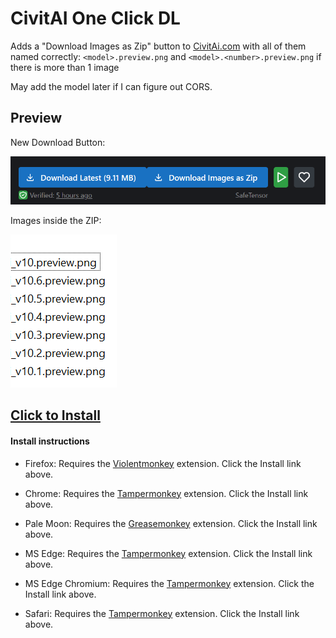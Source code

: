 # CivitAI One Click DL

Adds a "Download Images as Zip" button to [CivitAi.com](https://civitai.com/) with all of them named correctly: `<model>.preview.png` and `<model>.<number>.preview.png` if there is more than 1 image

May add the model later if I can figure out CORS.

## Preview

New Download Button:

![Buttons](./previews/buttons.png)

Images inside the ZIP:

![ZIP FileList](./previews/files.png)

## [Click to Install](https://github.com/tehrobber/civitai-one-click-dl/raw/master/dist/civitai-dl-btn.user.js)

#### Install instructions

- Firefox: Requires the [Violentmonkey](https://addons.mozilla.org/en-US/firefox/addon/violentmonkey/) extension. Click the Install link above.

- Chrome: Requires the [Tampermonkey](https://chrome.google.com/webstore/detail/tampermonkey/dhdgffkkebhmkfjojejmpbldmpobfkfo?hl) extension. Click the Install link above.

- Pale Moon: Requires the [Greasemonkey](https://addons.mozilla.org/en-US/firefox/addon/greasemonkey/versions/?page=2#version-1.15.1-signed) extension. Click the Install link above.

- MS Edge: Requires the [Tampermonkey](https://www.microsoft.com/store/apps/9NBLGGH5162S) extension. Click the Install link above.

- MS Edge Chromium: Requires the [Tampermonkey](https://www.microsoft.com/en-us/microsoft-edge/insider-addons/detail/iikmkjmpaadaobahmlepeloendndfphd) extension. Click the Install link above.

- Safari: Requires the [Tampermonkey](https://safari-extensions.apple.com/details/?id=net.tampermonkey.safari-G3XV72R5TC) extension. Click the Install link above.
